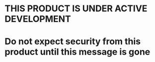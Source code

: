 # **THIS PRODUCT IS UNDER ACTIVE DEVELOPMENT**
# Do not expect security from this product until this message is gone
